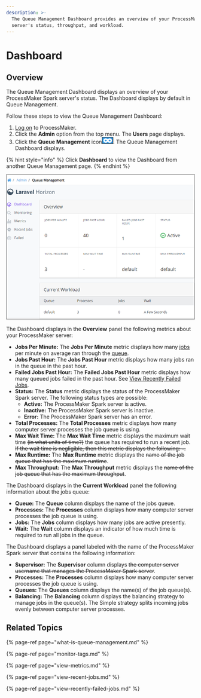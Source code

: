 ```yaml
---
description: >-
  The Queue Management Dashboard provides an overview of your ProcessMaker Spark
  server's status, throughput, and workload.
---
```


# Dashboard

## Overview

The Queue Management Dashboard displays an overview of your ProcessMaker Spark server's status. The Dashboard displays by default in Queue Management.

Follow these steps to view the Queue Management Dashboard:

1. [Log on](../../using-processmaker/log-in.md#log-in) to ProcessMaker.
2. Click the **Admin** option from the top menu. The **Users** page displays.
3. Click the **Queue Management** icon![](../../.gitbook/assets/queue-management-icon-admin.png). The Queue Management Dashboard displays.

{% hint style="info" %}
Click **Dashboard** to view the Dashboard from another Queue Management page.
{% endhint %}

![Queue Management Dashboard displays an overview of ProcessMaker job and queue metrics](../../.gitbook/assets/laravel-horizon-queue-management-dashboard-overview-admin.png)

The Dashboard displays in the **Overview** panel the following metrics about your ProcessMaker server:

* **Jobs Per Minute:** The **Jobs Per Minute** metric displays how many [jobs](what-is-queue-management.md#jobs) per minute on average ran through the [queue](what-is-queue-management.md#queues).
* **Jobs Past Hour:** The **Jobs Past Hour** metric displays how many jobs ran in the queue in the past hour.
* **Failed Jobs Past Hour:** The **Failed Jobs Past Hour** metric displays how many queued jobs failed in the past hour. See [View Recently Failed Jobs](view-recently-failed-jobs.md).
* **Status:** The **Status** metric displays the status of the ProcessMaker Spark server. The following status types are possible:
  * **Active:** The ProcessMaker Spark server is active.
  * **Inactive:** The ProcessMaker Spark server is inactive.
  * **Error:** The ProcessMaker Spark server has an error.
* **Total Processes:** The **Total Processes** metric displays how many computer server processes the job queue is using.
* **Max Wait Time:** The **Max Wait Time** metric displays the maximum wait time ~~\(in what units of time?\)~~ the queue has required to run a recent job. ~~If the wait time is negligible, then this metric displays the following: **-**.~~
* **Max Runtime:** The **Max Runtime** metric displays the ~~name of the job queue that has the maximum runtime~~.
* **Max Throughput:** The **Max Throughput** metric displays the ~~name of the job queue that has the maximum throughput~~.

The Dashboard displays in the **Current Workload** panel the following information about the jobs queue:

* **Queue:** The **Queue** column displays the name of the jobs queue.
* **Processes:** The **Processes** column displays how many computer server processes the job queue is using.
* **Jobs:** The **Jobs** column displays how many jobs are active presently.
* **Wait:** The **Wait** column displays an indicator of how much time is required to run all jobs in the queue.

The Dashboard displays a panel labeled with the name of the ProcessMaker Spark server that contains the following information:

* **Supervisor:** The **Supervisor** column displays ~~the computer server username that manages the ProcessMaker Spark server~~.
* **Processes:** The **Processes** column displays how many computer server processes the job queue is using.
* **Queues:** The **Queues** column displays the name\(s\) of the job queue\(s\).
* **Balancing:** The **Balancing** column displays the balancing strategy to manage jobs in the queue\(s\). The  Simple strategy splits incoming jobs evenly between computer server processes.

## Related Topics

{% page-ref page="what-is-queue-management.md" %}

{% page-ref page="monitor-tags.md" %}

{% page-ref page="view-metrics.md" %}

{% page-ref page="view-recent-jobs.md" %}

{% page-ref page="view-recently-failed-jobs.md" %}


